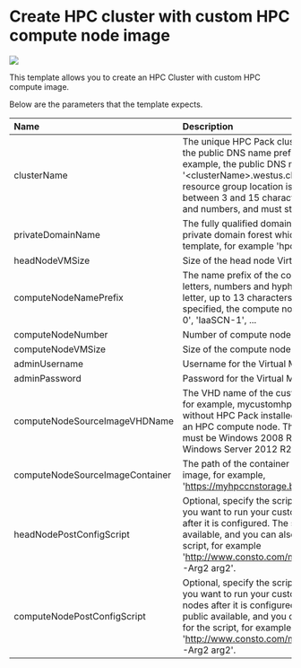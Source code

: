 # Create HPC cluster with custom HPC compute node image
<a href="https://portal.azure.com/#create/Microsoft.Template/uri/https%3A%2F%2Fraw.githubusercontent.com%2Fsunbinzhu%2Fazure-quickstart-templates%2FInTest%2Fcreate-hpc-cluster-custom-image%2Fazuredeploy.json" target="_blank">
    <img src="http://azuredeploy.net/deploybutton.png"/>
</a>

This template allows you to create an HPC Cluster with custom HPC compute image.

Below are the parameters that the template expects.

| Name   | Description    |
|:--- |:---|
| clusterName | The unique HPC Pack cluster name. It is also used as the public DNS name prefix for the cluster, for example, the public DNS name is '&lt;clusterName&gt;.westus.cloudapp.azure.com' if the resource group location is 'West US'. It must contain between 3 and 15 characters with lowercase letters and numbers, and must start with a letter. |
| privateDomainName | The fully qualified domain name (FQDN) for the private domain forest which will be created by this template, for example 'hpcdomain.local'. |
| headNodeVMSize | Size of the head node Virtual Machine |
| computeNodeNamePrefix | The name prefix of the compute nodes. It can contain letters, numbers and hyphens, and must start with a letter, up to 13 characters, for example, if 'IaaSCN-' is specified, the compute node names will be 'IaaSCN-0', 'IaaSCN-1', ... |
| computeNodeNumber | Number of compute nodes to be deployed |
| computeNodeVMSize | Size of the compute node Virtual Machine |
| adminUsername  | Username for the Virtual Machines  |
| adminPassword  | Password for the Virtual Machines  |
| computeNodeSourceImageVHDName  | The VHD name of the custom compute node image, for example, mycustomhpccn.vhd. It can be an image without HPC Pack installed, or an image captured from an HPC compute node. The OS version of the image must be Windows 2008 R2, Windows Server 2012 or Windows Server 2012 R2. |
| computeNodeSourceImageContainer  | The path of the container which contains user custom image, for example, 'https://myhpccnstorage.blob.core.windows.net/vhds'.|
| headNodePostConfigScript  | Optional, specify the script url and command line if you want to run your custom script on the head node after it is configured. The script url must be public available, and you can also specify arguments for the script, for example 'http://www.consto.com/mypostscript.ps1 -Arg1 arg1 -Arg2 arg2'. |
| computeNodePostConfigScript  | Optional, specify the script url and command line if you want to run your custom script on the compute nodes after it is configured. The script url must be public available, and you can also specify arguments for the script, for example 'http://www.consto.com/mypostscript.ps1 -Arg1 arg1 -Arg2 arg2'.  |
